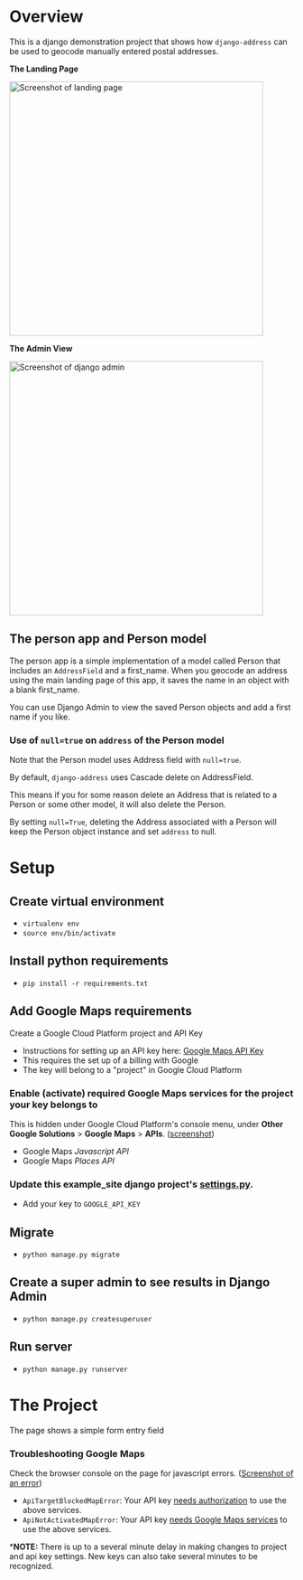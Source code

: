 # Overview
This is a django demonstration project that shows how `django-address` can be used to geocode manually entered postal addresses.

**The Landing Page**

<img alt="Screenshot of landing page" src="https://user-images.githubusercontent.com/1409710/81486802-50bc4500-920c-11ea-901e-2579e7ce93b2.png" width="450">

**The Admin View**

<img alt="Screenshot of django admin" src="https://user-images.githubusercontent.com/1409710/81486803-52860880-920c-11ea-8938-b5e216d29c40.png" width="450">

## The person app and Person model
The person app is a simple implementation of a model called Person that includes an `AddressField`
and a first_name. When you geocode an address using the main landing page of this app, it saves
the name in an object with a blank first_name.

You can use Django Admin to view the saved Person objects and add a first name if you like.

### Use of `null=true` on `address` of the Person model 
Note that the Person model uses Address field with `null=true`.

By default, `django-address` uses Cascade delete on AddressField. 

This means if you for some reason delete an Address that is related to a Person or some other 
model, it will also delete the Person.

By setting `null=True`, deleting the Address associated with a Person will keep the Person 
object instance and set `address` to null.

# Setup
## Create virtual environment
   * `virtualenv env`
   * `source env/bin/activate`

## Install python requirements
   * `pip install -r requirements.txt`

## Add Google Maps requirements
Create a Google Cloud Platform project and API Key
   * Instructions for setting up an API key here: [Google Maps API Key]
   * This requires the set up of a billing with Google
   * The key will belong to a "project" in Google Cloud Platform 
 
### Enable (activate) required Google Maps services for the project your key belongs to 
This is hidden under Google Cloud Platform's console menu, under 
**Other Google Solutions** > **Google Maps** > **APIs**. ([screenshot](https://user-images.githubusercontent.com/1409710/81484071-9d495580-91f7-11ea-891e-850fd5a225de.png))
   * Google Maps _Javascript API_ 
   * Google Maps _Places API_ 

### Update this example_site django project's [settings.py].
   * Add your key to `GOOGLE_API_KEY` 

## Migrate
   * `python manage.py migrate`

## Create a super admin to see results in Django Admin
   * `python manage.py createsuperuser`

## Run server
   * `python manage.py runserver`
   
# The Project
The page shows a simple form entry field 
### Troubleshooting Google Maps
Check the browser console on the page for javascript errors. ([Screenshot of an error](https://user-images.githubusercontent.com/1409710/81484063-90c4fd00-91f7-11ea-8833-80a346c77f89.png))
   * `ApiTargetBlockedMapError`: Your API key [needs authorization](https://developers.google.com/maps/documentation/javascript/error-messages#api-target-blocked-map-error) to use the above services.
   * `ApiNotActivatedMapError`: Your API key [needs Google Maps services](https://developers.google.com/maps/documentation/javascript/error-messages#api-target-blocked-map-error) to use the above services.
   
   ***NOTE:** There is up to a several minute delay in making changes to project and api key settings. New keys can also take several minutes to be recognized. 


[Google Maps API Key]: https://developers.google.com/maps/documentation/javascript/get-api-key
[settings.py]: example_site/settings.py
